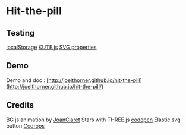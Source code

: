 
Hit-the-pill
==========
## Testing
[localStorage](https://developer.mozilla.org/en-US/docs/Web/API/Storage/LocalStorage)
[KUTE.js](http://thednp.github.io/kute.js/index.html)
[SVG properties](https://developer.mozilla.org/en-US/docs/Web/SVG)

## Demo
Demo and doc : [http://joelthorner.github.io/hit-the-pill](http://joelthorner.github.io/hit-the-pill/)

## Credits
BG js animation by [JoanClaret](https://github.com/JoanClaret/html5-canvas-animation/blob/master/js/color.js)
Stars with THREE.js [codepen](https://codepen.io/seanseansean/pen/vEjOvy)
Elastic svg button [Codrops](https://tympanus.net/Development/ElasticSVGElements/button.html)